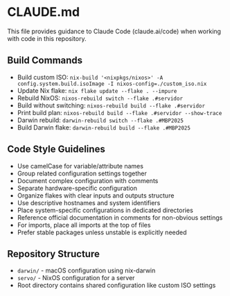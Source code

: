# CLAUDE.md

This file provides guidance to Claude Code (claude.ai/code) when working with code in this repository.

## Build Commands
- Build custom ISO: `nix-build '<nixpkgs/nixos>' -A config.system.build.isoImage -I nixos-config=./custom_iso.nix`
- Update Nix flake: `nix flake update --flake . --impure`
- Rebuild NixOS: `nixos-rebuild switch --flake .#servidor`
- Build without switching: `nixos-rebuild build --flake .#servidor`
- Print build plan: `nixos-rebuild build --flake .#servidor --show-trace`
- Darwin rebuild: `darwin-rebuild switch --flake .#MBP2025`
- Build Darwin flake: `darwin-rebuild build --flake .#MBP2025`

## Code Style Guidelines
- Use camelCase for variable/attribute names
- Group related configuration settings together
- Document complex configuration with comments
- Separate hardware-specific configuration
- Organize flakes with clear inputs and outputs structure
- Use descriptive hostnames and system identifiers
- Place system-specific configurations in dedicated directories
- Reference official documentation in comments for non-obvious settings
- For imports, place all imports at the top of files
- Prefer stable packages unless unstable is explicitly needed

## Repository Structure
- `darwin/` - macOS configuration using nix-darwin
- `servo/` - NixOS configuration for a server
- Root directory contains shared configuration like custom ISO settings

